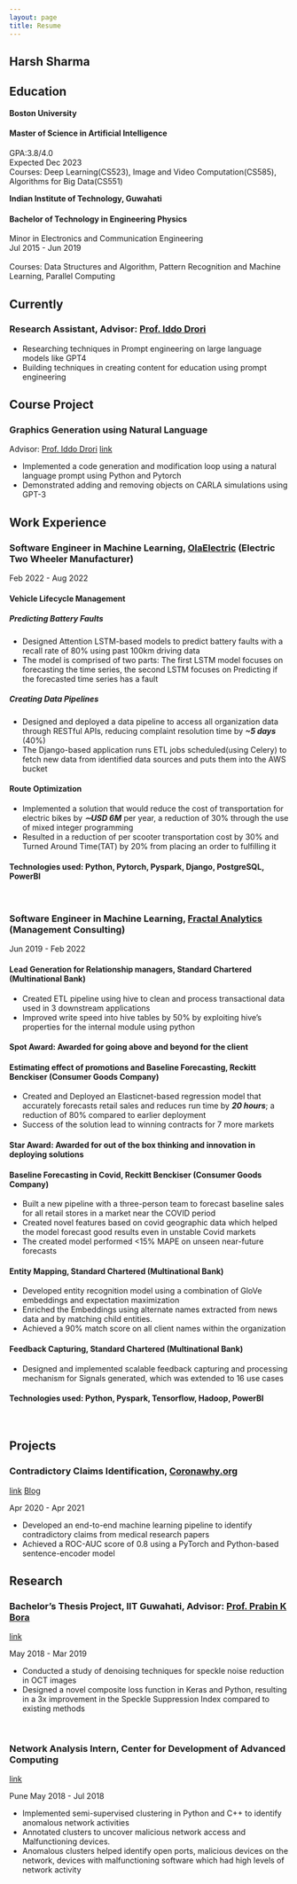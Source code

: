 ```yaml
---
layout: page
title: Resume
---
```

## Harsh Sharma

## Education
**Boston University**
#### Master of Science in Artificial Intelligence
GPA:3.8/4.0 <br />
Expected Dec 2023 <br />
Courses: Deep Learning(CS523), Image and Video Computation(CS585), Algorithms for Big Data(CS551)


**Indian Institute of Technology, Guwahati**
#### Bachelor of Technology in Engineering Physics
Minor in Electronics and Communication Engineering <br />
Jul 2015 - Jun 2019 <br />
<br />
Courses: Data Structures and Algorithm, Pattern Recognition and Machine Learning, Parallel Computing

## Currently
### Research Assistant, Advisor: <a href="https://scholar.google.co.il/citations?user=DDIjoEUAAAAJ" target="_blank">Prof. Iddo Drori</a>
- Researching techniques in Prompt engineering on large language models like GPT4
- Building techniques in creating content for education using prompt engineering

## Course Project
### Graphics Generation using Natural Language
Advisor: <a href="https://scholar.google.co.il/citations?user=DDIjoEUAAAAJ" target="_blank">Prof. Iddo Drori</a>
<a href="https://bit.ly/3Sv38Us" target="_blank">link</a>

- Implemented a code generation and modification loop using a natural language prompt using Python and Pytorch
- Demonstrated adding and removing objects on CARLA simulations using GPT-3

## Work Experience

### Software Engineer in Machine Learning, <a href="https://olaelectric.com/" target="_blank">OlaElectric</a> (Electric Two Wheeler Manufacturer)
Feb 2022 - Aug 2022

#### Vehicle Lifecycle Management
##### Predicting Battery Faults
- Designed Attention LSTM-based models to predict battery faults with a recall rate of 80% using past 100km driving data
- The model is comprised of two parts: The first LSTM model focuses on forecasting the time series, the second LSTM focuses on Predicting if the forecasted time series has a fault

##### Creating Data Pipelines
- Designed and deployed a data pipeline to access all organization data through RESTful APIs, reducing complaint resolution time by **_~5 days_** (40%)
- The Django-based application runs ETL jobs scheduled(using Celery) to fetch new data from identified data sources and puts them into the AWS bucket

#### Route Optimization
- Implemented a solution that  would reduce the cost of transportation
for electric bikes by **_∼USD 6M_** per year, a reduction of 30% through the use of mixed integer programming
- Resulted in a reduction of per scooter transportation cost by 30% and Turned Around Time(TAT) by 20% from placing an order to fulfilling it

#### Technologies used: Python, Pytorch, Pyspark, Django, PostgreSQL, PowerBI

<br>

### Software Engineer in Machine Learning, <a href="https://fractal.ai" target="_blank">Fractal Analytics</a> (Management Consulting)
Jun 2019 - Feb 2022
#### Lead Generation for Relationship managers, Standard Chartered (Multinational Bank)
- Created ETL pipeline using hive to clean and process transactional data used in 3 downstream applications
- Improved write speed into hive tables by 50% by exploiting hive’s properties for the internal module using python 
#### Spot Award: Awarded for going above and beyond for the client

#### Estimating effect of promotions and Baseline Forecasting, Reckitt Benckiser (Consumer Goods Company)
- Created and Deployed an Elasticnet-based regression model that accurately forecasts retail sales and reduces run time by **_20 hours_**; a reduction of 80% compared to earlier deployment
- Success of the solution lead to winning contracts for 7 more markets
#### Star Award: Awarded for out of the box thinking and innovation in deploying solutions


#### Baseline Forecasting in Covid, Reckitt Benckiser (Consumer Goods Company)
- Built a new pipeline with a three-person team to forecast baseline sales for all retail stores in a market near the COVID period 
- Created novel features based on covid geographic data which helped the model forecast good results even in unstable Covid markets
- The created model performed <15% MAPE on unseen near-future forecasts


#### Entity Mapping, Standard Chartered (Multinational Bank)
- Developed entity recognition model using a combination of GloVe embeddings and expectation maximization
- Enriched the Embeddings using alternate names extracted from news data and by matching child entities.
- Achieved a 90% match score on all client names within the organization 

#### Feedback Capturing, Standard Chartered (Multinational Bank)
- Designed and implemented scalable feedback capturing and processing mechanism for Signals generated, which was extended to 16 use cases


#### Technologies used: Python, Pyspark, Tensorflow, Hadoop, PowerBI

<br>

## Projects
### Contradictory Claims Identification, <a href="https://coronawhy.org" target="_blank">Coronawhy.org</a>
<a href="https://bit.ly/3KLFPDQ" target="_blank">link</a>
<a href="{{site.baseurl}}//2023/02/26/route-optimization/" target="_blank">Blog</a>

Apr 2020 - Apr 2021
- Developed an end-to-end machine learning pipeline to identify contradictory claims from medical research papers 
- Achieved a ROC-AUC score of 0.8 using a PyTorch and Python-based sentence-encoder model

## Research 
### Bachelor’s Thesis Project, IIT Guwahati, Advisor: [Prof. Prabin K Bora](https://scholar.google.co.in/citations?user=uYXWJnsAAAAJ&hl=en) 
<a href="https://bit.ly/harshBTPreport" target="_blank">link</a>

May 2018 - Mar 2019
- Conducted a study of denoising techniques for speckle noise reduction in OCT images
- Designed a novel composite loss function in Keras and Python, resulting in a 3x improvement in the Speckle Suppression Index compared to existing methods

<br>

### Network Analysis Intern, Center for Development of Advanced Computing
<a href="https://bit.ly/3Y6cp6u" target="_blank">link</a>

Pune May 2018 - Jul 2018 
- Implemented semi-supervised clustering in Python and C++ to identify anomalous network activities
- Annotated clusters to uncover malicious network access and Malfunctioning devices.
- Anomalous clusters helped identify open ports, malicious devices on the network, devices with malfunctioning software which had high levels of network activity
